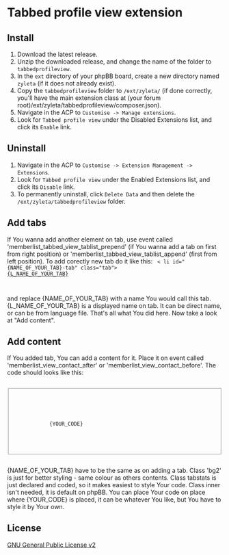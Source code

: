 # Tabbed profile view extension

## Install

1. Download the latest release.
2. Unzip the downloaded release, and change the name of the folder to `tabbedprofileview`.
3. In the `ext` directory of your phpBB board, create a new directory named `zyleta` (if it does not already exist).
4. Copy the `tabbedprofileview` folder to `/ext/zyleta/` (if done correctly, you'll have the main extension class at (your forum root)/ext/zyleta/tabbedprofileview/composer.json).
5. Navigate in the ACP to `Customise -> Manage extensions`.
6. Look for `Tabbed profile view` under the Disabled Extensions list, and click its `Enable` link.

## Uninstall

1. Navigate in the ACP to `Customise -> Extension Management -> Extensions`.
2. Look for `Tabbed profile view` under the Enabled Extensions list, and click its `Disable` link.
3. To permanently uninstall, click `Delete Data` and then delete the `/ext/zyleta/tabbedprofileview` folder.

## Add tabs

If You wanna add another element on tab, use event called 'memberlist_tabbed_view_tablist_prepend' (if You wanna add a tab on first from right position) or 'memberlist_tabbed_view_tablist_append' (first from left position).
To add corectly new tab do it like this:
<code>
< li id="{NAME_OF_YOUR_TAB}-tab" class="tab">
	<a href="#tabs" data-subpanel="{NAME_OF_YOUR_TAB}" role="tab" aria-controls="{NAME_OF_YOUR_TAB}">{L_NAME_OF_YOUR_TAB}</a>
</li >
</code>
and replace {NAME_OF_YOUR_TAB} with a name You would call this tab.
{L_NAME_OF_YOUR_TAB} is a displayed name on tab. It can be direct name, or can be from language file.
That's all what You did here. Now take a look at "Add content".

## Add content
If You added tab, You can add a content for it. Place it on event called 'memberlist_view_contact_after' or 'memberlist_view_contact_before'.
The code should looks like this:
<code>
<fieldset id="{NAME_OF_YOUR_TAB}" class="fields2" role="tabpanel">
	<div class="panel bg2 tabstats">
		<div class="inner">
			{YOUR_CODE}
		</div>
	</div>
</fieldset>
<!-- ENDIF -->
</code>
{NAME_OF_YOUR_TAB} have to be the same as on adding a tab. Class 'bg2' is just for better styling - same colour as others contents.
Class tabstats is just declared and coded, so it makes easiest to style Your code.
Class inner isn't needed, it is default on phpBB.
You can place Your code on place where {YOUR_CODE} is placed, it can be whatever You like, but You have to style it by Your own.


## License
[GNU General Public License v2](http://opensource.org/licenses/GPL-2.0)
